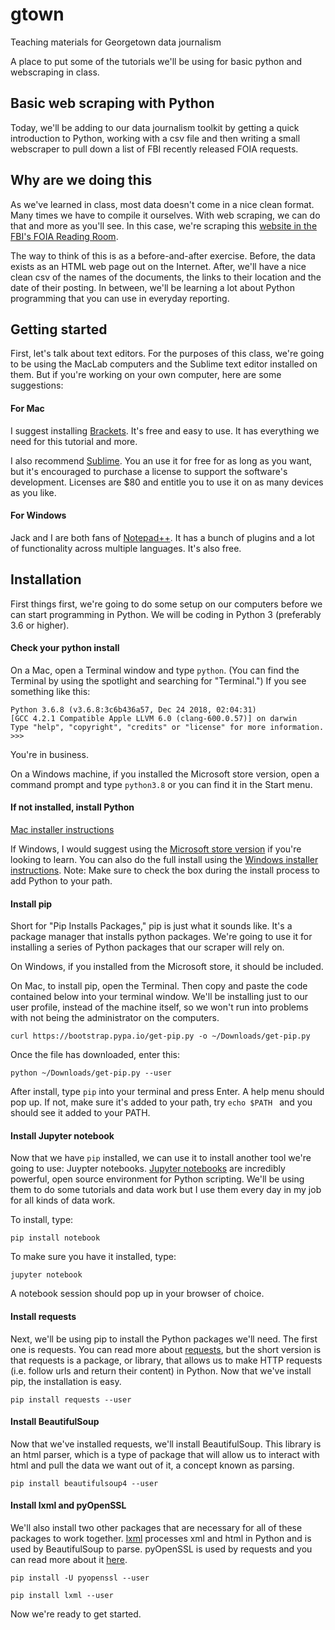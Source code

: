 # gtown
Teaching materials for Georgetown data journalism

A place to put some of the tutorials we'll be using for basic python and webscraping in class.


## Basic web scraping with Python

Today, we'll be adding to our data journalism toolkit by getting a quick introduction to Python, working with a csv file and then writing a small webscraper to pull down a list of FBI recently released FOIA requests.

## Why are we doing this

As we've learned in class, most data doesn't come in a nice clean format. Many times we have to compile it ourselves. With web scraping, we can do that and more as you'll see. In this case, we're scraping this [website in the FBI's FOIA Reading Room](https://vault.fbi.gov/recently-added).

The way to think of this is as a before-and-after exercise. Before, the data exists as an HTML web page out on the Internet. After, we'll have a nice clean csv of the names of the documents, the links to their location and the date of their posting. In between, we'll be learning a lot about Python programming that you can use in everyday reporting.

## Getting started

First, let's talk about text editors. For the purposes of this class, we're going to be using the MacLab computers and the Sublime text editor installed on them. But if you're working on your own computer, here are some suggestions:

#### For Mac

I suggest installing [Brackets](http://brackets.io/). It's free and easy to use. It has everything we need for this tutorial and more.

I also recommend [Sublime](https://www.sublimetext.com/3). You an use it for free for as long as you want, but it's encouraged to purchase a license to support the software's development. Licenses are $80 and entitle you to use it on as many devices as you like.

#### For Windows

Jack and I are both fans of [Notepad++](https://notepad-plus-plus.org/). It has a bunch of plugins and a lot of functionality across multiple languages. It's also free.

## Installation

First things first, we're going to do some setup on our computers before we can start programming in Python. We will be coding in Python 3 (preferably 3.6 or higher).

#### Check your python install

On a Mac, open a Terminal window and type `python`. (You can find the Terminal by using the spotlight and searching for "Terminal.") If you see something like this:

```
Python 3.6.8 (v3.6.8:3c6b436a57, Dec 24 2018, 02:04:31)
[GCC 4.2.1 Compatible Apple LLVM 6.0 (clang-600.0.57)] on darwin
Type "help", "copyright", "credits" or "license" for more information.
>>>
```

You're in business.

On a Windows machine, if you installed the Microsoft store version, open a command prompt and type `python3.8` or you can find it in the Start menu.


#### If not installed, install Python

[Mac installer instructions](https://www.python.org/downloads/)


If Windows, I would suggest using the [Microsoft store version](https://www.microsoft.com/en-us/p/python-38/9mssztt1n39l?activetab=pivot:overviewtab) if you're looking to learn. You can also do the full install using the [Windows installer instructions](https://www.python.org/downloads/windows/). Note: Make sure to check the box during the install process to add Python to your path.


#### Install pip

Short for "Pip Installs Packages," pip is just what it sounds like. It's a package manager that installs python packages. We're going to use it for installing a series of Python packages that our scraper will rely on.

On Windows, if you installed from the Microsoft store, it should be included.

On Mac, to install pip, open the Terminal. Then copy and paste the code contained below into your terminal window. We'll be installing just to our user profile, instead of the machine itself, so we won't run into problems with not being the administrator on the computers.
```
curl https://bootstrap.pypa.io/get-pip.py -o ~/Downloads/get-pip.py
```
Once the file has downloaded, enter this:
```
python ~/Downloads/get-pip.py --user
```

After install, type `pip` into your terminal and press Enter. A help menu should pop up. If not, make sure it's added to your path, try ```echo $PATH ``` and you should see it added to your PATH.


#### Install Jupyter notebook

Now that we have `pip` installed, we can use it to install another tool we're going to use: Juypter notebooks. [Jupyter notebooks](https://jupyter.org/install) are incredibly powerful, open source environment for Python scripting. We'll be using them to do some tutorials and data work but I use them every day in my job for all kinds of data work.

To install, type:

```
pip install notebook
```

To make sure you have it installed, type:

```
jupyter notebook
```

A notebook session should pop up in your browser of choice.

#### Install requests

Next, we'll be using pip to install the Python packages we'll need. The first one is requests. You can read more about [requests](http://docs.python-requests.org/en/master/), but the short version is that requests is a package, or library, that allows us to make HTTP requests (i.e. follow urls and return their content) in Python. Now that we've install pip, the installation is easy.

```
pip install requests --user
```

#### Install BeautifulSoup
Now that we've installed requests, we'll install BeautifulSoup. This library is an html parser, which is a type of package that will allow us to interact with html and pull the data we want out of it, a concept known as parsing.
```
pip install beautifulsoup4 --user
```

#### Install lxml and pyOpenSSL
We'll also install two other packages that are necessary for all of these packages to work together. [lxml](https://lxml.de/) processes xml and html in Python and is used by BeautifulSoup to parse. pyOpenSSL is used by requests and you can read more about it [here](https://pyopenssl.org/en/stable/introduction.html).
```
pip install -U pyopenssl --user

pip install lxml --user
```

Now we're ready to get started.